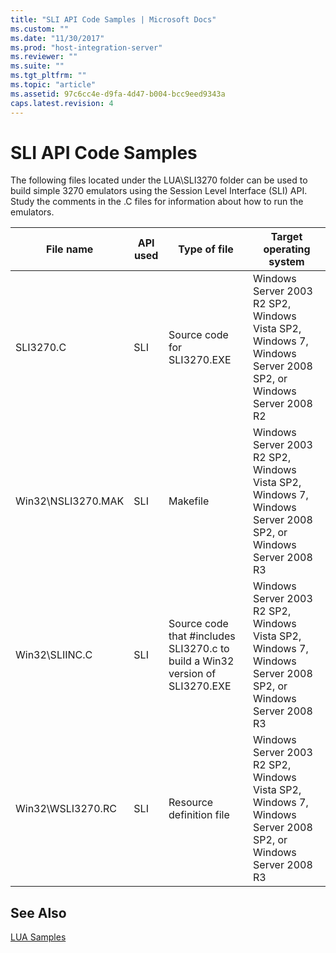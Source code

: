 ```yaml
---
title: "SLI API Code Samples | Microsoft Docs"
ms.custom: ""
ms.date: "11/30/2017"
ms.prod: "host-integration-server"
ms.reviewer: ""
ms.suite: ""
ms.tgt_pltfrm: ""
ms.topic: "article"
ms.assetid: 97c6cc4e-d9fa-4d47-b004-bcc9eed9343a
caps.latest.revision: 4
---
```

# SLI API Code Samples
The following files located under the LUA\SLI3270 folder can be used to build simple 3270 emulators using the Session Level Interface (SLI) API. Study the comments in the .C files for information about how to run the emulators.  
  
|File name|API used|Type of file|Target operating system|  
|---------------|--------------|------------------|-----------------------------|  
|SLI3270.C|SLI|Source code for SLI3270.EXE|Windows Server 2003 R2 SP2, Windows Vista SP2, Windows 7, Windows Server 2008 SP2, or Windows Server 2008 R2|  
|Win32\NSLI3270.MAK|SLI|Makefile|Windows Server 2003 R2 SP2, Windows Vista SP2, Windows 7, Windows Server 2008 SP2, or Windows Server 2008 R3|  
|Win32\SLIINC.C|SLI|Source code that #includes SLI3270.c to build a Win32 version of SLI3270.EXE|Windows Server 2003 R2 SP2, Windows Vista SP2, Windows 7, Windows Server 2008 SP2, or Windows Server 2008 R3|  
|Win32\WSLI3270.RC|SLI|Resource definition file|Windows Server 2003 R2 SP2, Windows Vista SP2, Windows 7, Windows Server 2008 SP2, or Windows Server 2008 R3|  
  
## See Also  
 [LUA Samples](../core/lua-samples.md)
